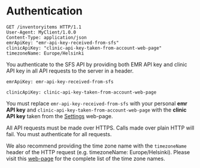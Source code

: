 # Authentication

```http
GET /inventoryitems HTTP/1.1
User-Agent: MyClient/1.0.0
Content-Type: application/json
emrApiKey: "emr-api-key-received-from-sfs"
clinicApiKey: "clinic-api-key-taken-from-account-web-page"
timezoneName: Europe/Helsinki
```

You authenticate to the SFS API by providing both EMR API key and clinic API key in all API requests to the server in a header. 

`emrApiKey: emr-api-key-received-from-sfs`

`clinicApiKey: clinic-api-key-taken-from-account-web-page`

You must replace `emr-api-key-received-from-sfs` with your personal **emr API key** and `clinic-api-key-taken-from-account-web-page` with the **clinic API key** taken from the [Settings](#clinic-setup) web-page.

All API requests must be made over HTTPS. Calls made over plain HTTP will fail. You must authenticate for all requests.

We also recommend providing the time zone name with the `timezoneName` header of the HTTP request (e.g. timezoneName: Europe/Helsinki). Please visit this [web-page](http://en.wikipedia.org/wiki/List_of_tz_database_time_zones) for the complete list of the time zone names.



